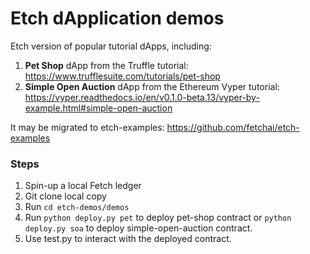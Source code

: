 # Etch dApplication demos
Etch version of popular tutorial dApps, including:

1) **Pet Shop** dApp from the Truffle tutorial: https://www.trufflesuite.com/tutorials/pet-shop
2) **Simple Open Auction** dApp from the Ethereum Vyper tutorial:
https://vyper.readthedocs.io/en/v0.1.0-beta.13/vyper-by-example.html#simple-open-auction

It may be migrated to etch-examples: https://github.com/fetchai/etch-examples


### Steps

1) Spin-up a local Fetch ledger
2) Git clone local copy
3) Run `cd etch-demos/demos`
4) Run `python deploy.py pet` to deploy pet-shop contract or `python deploy.py soa` to deploy simple-open-auction contract.
5) Use test.py to interact with the deployed contract.
